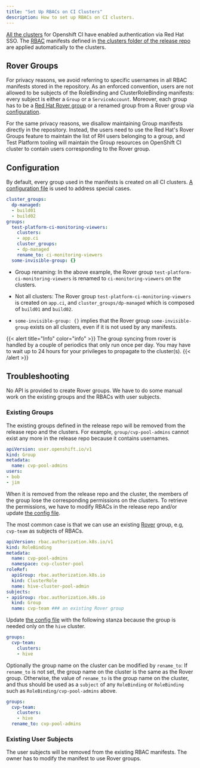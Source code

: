 ```yaml
---
title: "Set Up RBACs on CI Clusters"
description: How to set up RBACs on CI clusters.
---
```


[All the clusters](/docs/getting-started/useful-links/#clusters) for Openshift CI have enabled authentication via Red Hat SSO.
The [RBAC](https://docs.openshift.com/container-platform/4.6/authentication/using-rbac.html) manifests defined in [the clusters folder of the release
repo](https://github.com/openshift/release/tree/master/clusters) are applied automatically to the clusters. 

## Rover Groups
For privacy reasons, we avoid referring to specific usernames in all RBAC manifests stored in the repository.
As an enforced convention, users are not allowed to be subjects of the RoleBinding and ClusterRoleBinding manifests: every subject is either a `Group` or a `ServiceAccount`. Moreover, each group has to be a [Red Hat Rover group](https://rover.redhat.com/groups/) or a renamed group from a Rover group via [configuration](/docs/how-tos/rbac/#configuration).

For the same privacy reasons, we disallow maintaining Group manifests directly in the repository. Instead, the users need to use the Red Hat's Rover Groups feature to maintain the list of RH users belonging to a group, and Test Platform tooling will maintain the Group resources on OpenShift CI cluster to contain users corresponding to the Rover group.

## Configuration
By default, every group used in the manifests is created on all CI clusters. [A configuration file](https://github.com/openshift/release/blob/master/core-services/sync-rover-groups/_config.yaml) is used to address special cases.

```yaml
cluster_groups:
  dp-managed:
  - build01
  - build02
groups:
  test-platform-ci-monitoring-viewers:
    clusters:
    - app.ci
    cluster_groups:
    - dp-managed
    rename_to: ci-monitoring-viewers
  some-invisible-group: {}
```

- Group renaming: In the above example, the Rover group `test-platform-ci-monitoring-viewers` is renamed to `ci-monitoring-viewers` on the clusters.

- Not all clusters: The Rover group `test-platform-ci-monitoring-viewers` is created on `app.ci`, and `cluster_groups/dp-managed` which is composed of `build01` and `build02`.

- `some-invisible-group: {}` implies that the Rover group `some-invisible-group` exists on all clusters, even if it is not used by any manifests.
  
{{< alert title="Info" color="info" >}}
  The group syncing from rover is handled by a couple of periodics that only run once per day. You may have to wait up to 24 hours for your privileges to propagate to the cluster(s).
{{< /alert >}}

## Troubleshooting
No API is provided to create Rover groups. We have to do some manual work on the existing groups and the RBACs with user subjects.

### Existing Groups
The existing groups defined in the release repo will be removed from the release repo and the clusters. 
For example, `group/cvp-pool-admins` cannot exist any more in the release repo because it contains usernames.

```yaml
apiVersion: user.openshift.io/v1
kind: Group
metadata:
  name: cvp-pool-admins
users:
- bob
- jim
```

When it is removed from the release repo and the cluster, the members of the group lose the corresponding permissions on the clusters.
To retrieve the permissions, we have to modify RBACs in the release repo and/or
update [the config file](https://github.com/openshift/release/blob/master/core-services/sync-rover-groups/_config.yaml).

The most common case is that we can use an existing [Rover](https://rover.redhat.com/groups/) group, e.g, `cvp-team` as subjects of RBACs.

```yaml
apiVersion: rbac.authorization.k8s.io/v1
kind: RoleBinding
metadata:
  name: cvp-pool-admins
  namespace: cvp-cluster-pool
roleRef:
  apiGroup: rbac.authorization.k8s.io
  kind: ClusterRole
  name: hive-cluster-pool-admin
subjects:
- apiGroup: rbac.authorization.k8s.io
  kind: Group
  name: cvp-team ### an existing Rover group
```

Update [the config file](https://github.com/openshift/release/blob/master/core-services/sync-rover-groups/_config.yaml) with the following stanza because the group is needed only on the `hive` cluster.

```yaml
groups:
  cvp-team:
    clusters:
    - hive
```

Optionally the group name on the cluster can be modified by `rename_to`:  If `rename_to` is not set, the group name on the cluster is the same as the Rover group.
Otherwise, the value of `rename_to` is the group name on the cluster,
and thus should be used as a `subject` of any `RoleBinding` or `RoleBinding` such as `RoleBinding/cvp-pool-admins` above.

```yaml
groups:
  cvp-team:
    clusters:
    - hive
  rename_to: cvp-pool-admins
```

### Existing User Subjects
The user subjects will be removed from the existing RBAC manifests.
The owner has to modify the manifest to use Rover groups.
